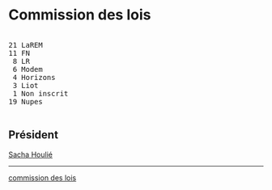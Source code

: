 Commission des lois
===================


<pre class="composition">

21 LaREM
11 FN
 8 LR
 6 Modem
 4 Horizons
 3 Liot
 1 Non inscrit
19 Nupes

</pre>


Président
---------

[Sacha Houlié][président]


<hr class="separator">

[commission des lois][officiel]



[président]: https://www.assemblee-nationale.fr/dyn/deputes/PA722150
[officiel]: https://www.assemblee-nationale.fr/dyn/16/organes/commissions-permanentes/lois/composition
